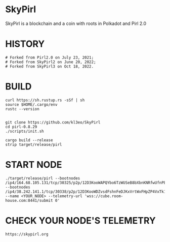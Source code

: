 # SkyPirl
SkyPirl is a blockchain and a coin with roots in Polkadot and Pirl 2.0

HISTORY
=======

	# Forked from Pirl2.0 on July 23, 2021;
	# Forked from SkyPirl2 on June 20, 2022;
	# Forked from SkyPirl3 on Oct 18, 2022.

BUILD
=====

	curl https://sh.rustup.rs -sSf | sh
	source $HOME/.cargo/env
	rustc --version


	git clone https://github.com/kl3eo/SkyPirl
	cd pirl-0.8.29
	./scripts/init.sh

	cargo build --release
	strip target/release/pirl


START NODE
==========

	./target/release/pirl --bootnodes /ip4/164.68.105.131/tcp/30325/p2p/12D3KooWAPQYbo6TzWUSeB8bXbnKNRfwUfnPExauawmbiGX9cavH --bootnodes /ip4/38.242.141.1/tcp/30338/p2p/12D3KooWDZvsdFshnFeDJKxVrtWxFHpZP4VxTk1xJUxx6a4ZLDWF --name <YOUR_NODE> --telemetry-url 'wss://cube.room-house.com:8441/submit 0'


CHECK YOUR NODE'S TELEMETRY
===========================

	https://skypirl.org
